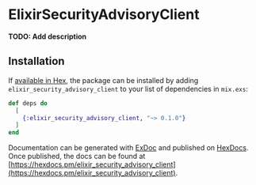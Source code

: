 # ElixirSecurityAdvisoryClient

**TODO: Add description**

## Installation

If [available in Hex](https://hex.pm/docs/publish), the package can be installed
by adding `elixir_security_advisory_client` to your list of dependencies in `mix.exs`:

```elixir
def deps do
  [
    {:elixir_security_advisory_client, "~> 0.1.0"}
  ]
end
```

Documentation can be generated with [ExDoc](https://github.com/elixir-lang/ex_doc)
and published on [HexDocs](https://hexdocs.pm). Once published, the docs can
be found at [https://hexdocs.pm/elixir_security_advisory_client](https://hexdocs.pm/elixir_security_advisory_client).

